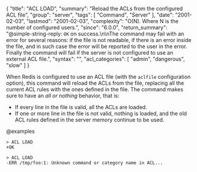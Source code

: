 {
  "title": "ACL LOAD",
  "summary": "Reload the ACLs from the configured ACL file",
  "group": "server",
  "tags": [
    "Command",
    "Server"
  ],
  "date": "2001-02-03",
  "lastmod": "2001-02-03",
  "complexity": "O(N). Where N is the number of configured users.",
  "since": "6.0.0",
  "return_summary": "@simple-string-reply: `OK` on success.\n\nThe command may fail with an error for several reasons: if the file is not readable, if there is an error inside the file, and in such case the error will be reported to the user in the error. Finally the command will fail if the server is not configured to use an external ACL file.",
  "syntax": "",
  "acl_categories": [
    "admin",
    "dangerous",
    "slow"
  ]
}

When Redis is configured to use an ACL file (with the `aclfile` configuration
option), this command will reload the ACLs from the file, replacing all
the current ACL rules with the ones defined in the file. The command makes
sure to have an *all or nothing* behavior, that is:

* If every line in the file is valid, all the ACLs are loaded.
* If one or more line in the file is not valid, nothing is loaded, and the old ACL rules defined in the server memory continue to be used.

@examples

```
> ACL LOAD
+OK

> ACL LOAD
-ERR /tmp/foo:1: Unknown command or category name in ACL...
```

